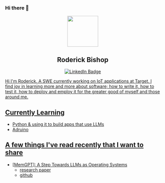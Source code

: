 ### Hi there 👋

<div id="header" align="center">
  <img src="https://media.giphy.com/media/v1.Y2lkPTc5MGI3NjExNHVqYW00ZGd5OWhja292ZGx5c2VpaDY2MXFsenBvY2lqdXk3MW0xcCZlcD12MV9pbnRlcm5hbF9naWZfYnlfaWQmY3Q9Zw/vqxviVfqGAa14SgeiC/giphy.gif" width="100"/>
  <h2> Roderick Bishop </h2>
</div>



<div id="badges" align="center" border="5px" margin-bottom="1000px">
  <a href="https://www.linkedin.com/in/roderickebishop/" target="_blank">
  <img src="https://img.shields.io/badge/LinkedIn-blue?style=for-the-badge&logo=linkedin&logoColor=white" alt="LinkedIn Badge"/>
</div>

Hi I'm Roderick. A SWE currently working on IoT applications at Target. I find joy in learning more and more about software; how to write it, how to test it, how to deploy and employ it for the greater good of myself and those around me.

## Currently Learning

- Python & using it to build apps that use LLMs
- Adruino

## A few things I've read recently that I want to share

- [MemGPT]: A Step Towards LLMs as Operating Systems
  - [research paper](https://arxiv.org/pdf/2310.08560.pdf)
  - [github](https://github.com/cpacker/MemGPT/tree/main)
